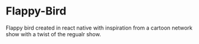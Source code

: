 # Flappy-Bird
Flappy bird created in react native with inspiration from a cartoon network show with a twist of the regualr show.
